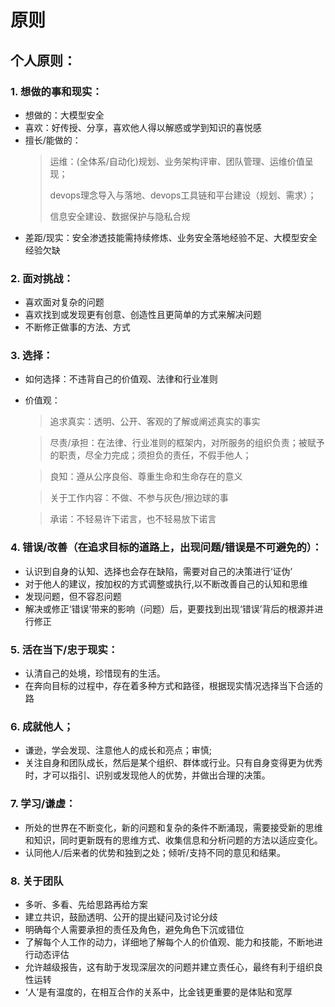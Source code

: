 # 原则

## 个人原则：

### 1. 想做的事和现实：
  - 想做的：大模型安全
  - 喜欢：好传授、分享，喜欢他人得以解惑或学到知识的喜悦感
  - 擅长/能做的：
    > 运维：(全体系/自动化)规划、业务架构评审、团队管理、运维价值呈现；
    > 
    > devops理念导入与落地、devops工具链和平台建设（规划、需求）；
    > 
    > 信息安全建设、数据保护与隐私合规
  - 差距/现实：安全渗透技能需持续修炼、业务安全落地经验不足、大模型安全经验欠缺

### 2. 面对挑战：
  - 喜欢面对复杂的问题
  - 喜欢找到或发现更有创意、创造性且更简单的方式来解决问题
  - 不断修正做事的方法、方式

### 3. 选择：
  - 如何选择：不违背自己的价值观、法律和行业准则
  - 价值观：

    >追求真实：透明、公开、客观的了解或阐述真实的事实

	>尽责/承担：在法律、行业准则的框架内，对所服务的组织负责；被赋予的职责，尽全力完成；须担负的责任，不假手他人；

	>良知：遵从公序良俗、尊重生命和生命存在的意义

	>关于工作内容：不做、不参与灰色/擦边球的事

	>承诺：不轻易许下诺言，也不轻易放下诺言




### 4. 错误/改善（在追求目标的道路上，出现问题/错误是不可避免的）：
  - 认识到自身的认知、选择也会存在缺陷，需要对自己的决策进行‘证伪’
  - 对于他人的建议，按加权的方式调整或执行,以不断改善自己的认知和思维
  - 发现问题，但不容忍问题
  - 解决或修正‘错误’带来的影响（问题）后，更要找到出现‘错误’背后的根源并进行修正



### 5. 活在当下/忠于现实：
  - 认清自己的处境，珍惜现有的生活。
  - 在奔向目标的过程中，存在着多种方式和路径，根据现实情况选择当下合适的路

### 6. 成就他人；
  - 谦逊，学会发现、注意他人的成长和亮点；审慎;
  - 关注自身和团队成长，然后是某个组织、群体或行业。只有自身变得更为优秀时，才可以指引、识别或发现他人的优势，并做出合理的决策。


### 7. 学习/谦虚：
  - 所处的世界在不断变化，新的问题和复杂的条件不断涌现，需要接受新的思维和知识，同时更新既有的思维方式、收集信息和分析问题的方法以适应变化。
  - 认同他人/后来者的优势和独到之处；倾听/支持不同的意见和结果。

### 8. 关于团队
  - 多听、多看、先给思路再给方案
  - 建立共识，鼓励透明、公开的提出疑问及讨论分歧
  - 明确每个人需要承担的责任及角色，避免角色下沉或错位
  - 了解每个人工作的动力，详细地了解每个人的价值观、能力和技能，不断地进行动态评估
  - 允许越级报告，这有助于发现深层次的问题并建立责任心，最终有利于组织良性运转
  - ‘人’是有温度的，在相互合作的关系中，比金钱更重要的是体贴和宽厚
